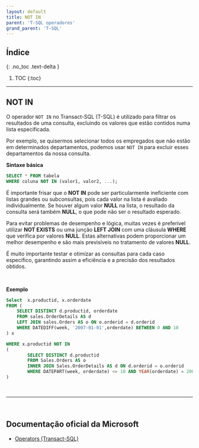```yaml
---
layout: default
title: NOT IN
parent: 'T-SQL operadores'
grand_parent: 'T-SQL'
---
```



## Índice
{: .no_toc .text-delta }

1. TOC
{:toc}

---

## NOT IN

O operador `NOT IN` no Transact-SQL (T-SQL) é utilizado para filtrar os resultados de uma consulta, excluindo os valores que estão contidos numa lista especificada. 

Por exemplo, se quisermos selecionar todos os empregados que não estão em determinados departamentos, podemos usar `NOT IN` para excluir esses departamentos da nossa consulta.

**Sintaxe básica**

```sql
SELECT * FROM tabela 
WHERE coluna NOT IN (valor1, valor2, ...);
```

É importante frisar que o **NOT IN** pode ser particularmente ineficiente com listas grandes ou subconsultas, pois cada valor na lista é avaliado individualmente. Se houver algum valor **NULL** na lista, o resultado da consulta será também **NULL**, o que pode não ser o resultado esperado. 

Para evitar problemas de desempenho e lógica, muitas vezes é preferível utilizar **NOT EXISTS** ou uma junção **LEFT JOIN** com uma cláusula **WHERE** que verifica por valores **NULL**. Estas alternativas podem proporcionar um melhor desempenho e são mais previsíveis no tratamento de valores **NULL**. 

É muito importante testar e otimizar as consultas para cada caso específico, garantindo assim a eficiência e a precisão dos resultados obtidos.

<br>

**Exemplo**

```sql
Select  x.productid, x.orderdate
FROM (
	SELECT DISTINCT d.productid, orderdate
	FROM sales.OrderDetails AS d
	LEFT JOIN sales.Orders AS o ON o.orderid = d.orderid
	WHERE DATEDIFF(week, '2007-01-01',orderdate) BETWEEN 0 AND 10
) x

WHERE x.productid NOT IN 
(
		SELECT DISTINCT d.productid
		FROM Sales.Orders AS o
		INNER JOIN Sales.OrderDetails AS d ON d.orderid = o.orderid
		WHERE DATEPART(week, orderdate) <= 10 AND YEAR(orderdate) = 2007
)
```

<br>

---

<br>

##  Documentação oficial da Microsoft

- [Operators (Transact-SQL)](https://learn.microsoft.com/en-us/sql/t-sql/language-elements/operators-transact-sql)


